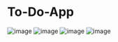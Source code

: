 # To-Do-App
![image](https://user-images.githubusercontent.com/80464558/127378450-e3f7eb06-52e8-4af1-a1df-ee3f31aab3e2.png)
![image](https://user-images.githubusercontent.com/80464558/127378497-73ed9255-bb57-49fd-9ecf-72326ee9a029.png)
![image](https://user-images.githubusercontent.com/80464558/127378533-928369fe-ea6c-4c7a-bbd7-29bd968ca5b7.png)
![image](https://user-images.githubusercontent.com/80464558/127378609-05348cd2-018f-46aa-88e9-d5332a429431.png)
